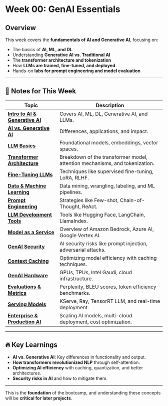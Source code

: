 # Week 00: GenAI Essentials  

## Overview  
This week covers the **fundamentals of AI and Generative AI**, focusing on:  
- The basics of **AI, ML, and DL**  
- Understanding **Generative AI vs. Traditional AI**  
- The **transformer architecture and tokenization**  
- How **LLMs are trained, fine-tuned, and deployed**  
- Hands-on **labs for prompt engineering and model evaluation**  

---

## 📂 Notes for This Week  

| **Topic** | **Description** |
|-----------|----------------|
| [**Intro to AI & Generative AI**](intro.md) | Covers AI, ML, DL, Generative AI, and LLMs. |
| [**AI vs. Generative AI**](02-genai-vs-traditional-ai.md) | Differences, applications, and impact. |
| [**LLM Basics**](03-llm-basics.md) | Foundational models, embeddings, vector spaces. |
| [**Transformer Architecture**](04-transformer-architecture.md) | Breakdown of the transformer model, attention mechanisms, and tokenization. |
| [**Fine-Tuning LLMs**](05-fine-tuning-llms.md) | Techniques like supervised fine-tuning, LoRA, RLHF. |
| [**Data & Machine Learning**](06-data-and-ml.md) | Data mining, wrangling, labeling, and ML pipelines. |
| [**Prompt Engineering**](07-prompt-engineering.md) | Strategies like Few-shot, Chain-of-Thought, ReAct. |
| [**LLM Development Tools**](08-llm-dev-tools.md) | Tools like Hugging Face, LangChain, LlamaIndex. |
| [**Model as a Service**](09-model-as-a-service.md) | Overview of Amazon Bedrock, Azure AI, Google Vertex AI. |
| [**GenAI Security**](10-genai-security.md) | AI security risks like prompt injection, adversarial attacks. |
| [**Context Caching**](11-context-caching.md) | Optimizing model efficiency with caching techniques. |
| [**GenAI Hardware**](12-hardware-for-genai.md) | GPUs, TPUs, Intel Gaudi, cloud infrastructure. |
| [**Evaluations & Metrics**](13-evaluations-and-metrics.md) | Perplexity, BLEU scores, token efficiency benchmarks. |
| [**Serving Models**](14-serving-models.md) | KServe, Ray, TensorRT LLM, and real-time deployment. |
| [**Enterprise & Production AI**](15-production-enterprise.md) | Scaling AI models, multi-cloud deployment, cost optimization. |


---

## 🔥 Key Learnings  
- **AI vs. Generative AI**: Key differences in functionality and output.  
- **How transformers revolutionized NLP** through self-attention.  
- **Optimizing AI efficiency** with caching, quantization, and better architectures.  
- **Security risks in AI** and how to mitigate them.  

---

This is the **foundation** of the bootcamp, and understanding these concepts will be **critical for later projects**.  
